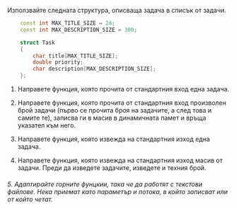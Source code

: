 Използвайте следната структура, описваща задача в списък от задачи.
```c++
	const int MAX_TITLE_SIZE = 24;
	const int MAX_DESCRIPTION_SIZE = 300;

	struct Task
	{
		char title[MAX_TITLE_SIZE];
		double priority;
		char description[MAX_DESCRIPTION_SIZE];
	};

```

1. Направете функция, която прочита от стандартния вход една задача.

2. Направете функция, която прочита от стандартния вход произволен брой задачи (първо се прочита броя на задачите, а след това и самите те), записва ги в масив в динамичната памет и връща указател към него.

3. Направете функция, която извежда на стандартния изход една задача.
4. Направете функция, която извежда на стандартния изход масив от задачи. Преди да изведете задачите, изведете и техния брой.

###### 5. Адаптирайте горните фунцкии, така че да работят с текстови файлове. Нека приемат като параметър и потока, в който записват или от който четат.
